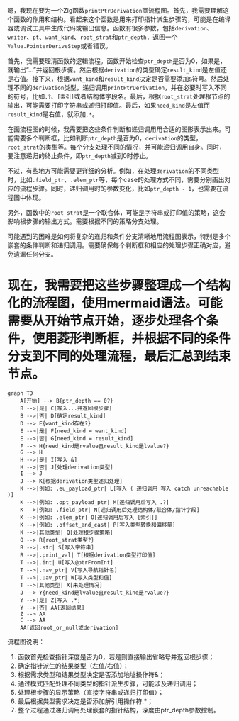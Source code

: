 嗯，我现在要为一个Zig函数`printPtrDerivation`画流程图。首先，我需要理解这个函数的作用和结构。看起来这个函数是用来打印指针派生步骤的，可能是在编译器或调试工具中生成代码或输出信息。函数有很多参数，包括`derivation`、`writer`、`pt`、`want_kind`、`root_strat`和`ptr_depth`，返回一个`Value.PointerDeriveStep`或者错误。

首先，我需要理清函数的逻辑流程。函数开始检查`ptr_depth`是否为0，如果是，就输出“...”并返回根步骤。然后根据`derivation`的类型确定`result_kind`是左值还是右值。接下来，根据`want_kind`和`result_kind`决定是否需要添加`&`符号。然后处理不同的`derivation`类型，递归调用`printPtrDerivation`，并在必要时写入不同的符号，比如`.?`、`[索引]`或者结构体字段名。最后，根据`root_strat`处理根节点的输出，可能需要打印字符串或递归打印值。最后，如果`need_kind`是左值而`result_kind`是右值，就添加`.*`。

在画流程图的时候，我需要把这些条件判断和递归调用用合适的图形表示出来。可能需要多个判断框，比如判断`ptr_depth`是否为0，`derivation`的类型，`root_strat`的类型等。每个分支处理不同的情况，并可能递归调用自身。同时，要注意递归的终止条件，即`ptr_depth`减到0时停止。

不过，有些地方可能需要更详细的分析。例如，在处理`derivation`的不同类型时，比如`.field_ptr`、`.elem_ptr`等，每个case的处理方式不同，需要分别画出对应的流程步骤。同时，递归调用时的参数变化，比如`ptr_depth - 1`，也需要在流程图中体现。

另外，函数中的`root_strat`是一个联合体，可能是字符串或打印值的策略，这会影响根步骤的输出方式。需要根据不同的策略分支处理。

可能遇到的困难是如何将复杂的递归和条件分支清晰地用流程图表示，特别是多个嵌套的条件判断和递归调用。需要确保每个判断框和相应的处理步骤正确对应，避免遗漏任何分支。

现在，我需要把这些步骤整理成一个结构化的流程图，使用mermaid语法。可能需要从开始节点开始，逐步处理各个条件，使用菱形判断框，并根据不同的条件分支到不同的处理流程，最后汇总到结束节点。
================================================
```mermaid
graph TD
    A[开始] --> B{ptr_depth == 0?}
    B -->|是| C[写入...并返回根步骤]
    B -->|否| D[确定result_kind]
    D --> E{want_kind存在?}
    E -->|是| F[need_kind = want_kind]
    E -->|否| G[need_kind = result_kind]
    F --> H{need_kind是rvalue且result_kind是lvalue?}
    G --> H
    H -->|是| I[写入 &]
    H -->|否| J[处理derivation类型]
    I --> J
    J --> K[根据derivation类型递归处理]
    K -->|例如: .eu_payload_ptr| L[写入 ( 递归调用 写入 catch unreachable )]
    K -->|例如: .opt_payload_ptr| M[递归调用后写入 .?]
    K -->|例如: .field_ptr| N[递归调用后处理结构体/联合体/指针字段]
    K -->|例如: .elem_ptr| O[递归调用后写入 [索引]]
    K -->|例如: .offset_and_cast| P[写入类型转换和偏移量]
    K -->|其他类型| Q[处理根步骤策略]
    Q --> R{root_strat类型?}
    R -->|.str| S[写入字符串]
    R -->|.print_val| T[根据derivation类型打印值]
    T -->|.int| U[写入@ptrFromInt]
    T -->|.nav_ptr| V[写入导航指针名]
    T -->|.uav_ptr| W[写入类型和值]
    T -->|其他类型| X[未处理情况]
    J --> Y{need_kind是lvalue且result_kind是rvalue?}
    Y -->|是| Z[写入 .*]
    Y -->|否| AA[返回结果]
    Z --> AA
    C --> AA
    AA[返回root_or_null或derivation]
``` 

流程图说明：
1. 函数首先检查指针深度是否为0，若是则直接输出省略号并返回根步骤；
2. 确定指针派生的结果类型（左值/右值）；
3. 根据需求类型和结果类型决定是否添加地址操作符&；
4. 通过模式匹配处理不同类型的指针派生步骤，可能涉及递归调用；
5. 处理根步骤的显示策略（直接字符串或递归打印值）；
6. 最后根据类型需求决定是否添加解引用操作符.*；
7. 整个过程通过递归调用处理嵌套的指针结构，深度由ptr_depth参数控制。
